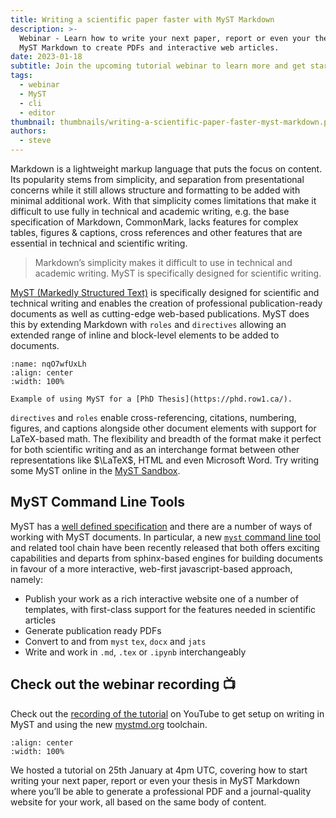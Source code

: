 ```yaml
---
title: Writing a scientific paper faster with MyST Markdown
description: >-
  Webinar - Learn how to write your next paper, report or even your thesis in
  MyST Markdown to create PDFs and interactive web articles.
date: 2023-01-18
subtitle: Join the upcoming tutorial webinar to learn more and get started
tags:
  - webinar
  - MyST
  - cli
  - editor
thumbnail: thumbnails/writing-a-scientific-paper-faster-myst-markdown.png
authors:
  - steve
---
```


Markdown is a lightweight markup language that puts the focus on content. Its popularity stems from simplicity, and separation from presentational concerns while it still allows structure and formatting to be added with minimal additional work. With that simplicity comes limitations that make it difficult to use fully in technical and academic writing, e.g. the base specification of Markdown, CommonMark, lacks features for complex tables, figures & captions, cross references and other features that are essential in technical and scientific writing.

> Markdown’s simplicity makes it difficult to use in technical and academic writing. MyST is specifically designed for scientific writing.

[MyST (Markedly Structured Text)](https://mystmd.org) is specifically designed for scientific and technical writing and enables the creation of professional publication-ready documents as well as cutting-edge web-based publications. MyST does this by extending Markdown with `roles` and `directives` allowing an extended range of inline and block-level elements to be added to documents.

```{figure} images/AVQ2dzLNloEd25Io8NbA-Lq1FI8ONBnZIBPJmm0Pt-v1.png
:name: nqO7wfUxLh
:align: center
:width: 100%

Example of using MyST for a [PhD Thesis](https://phd.row1.ca/).
```

`directives` and `roles` enable cross-referencing, citations, numbering, figures, and captions alongside other document elements with support for LaTeX-based math. The flexibility and breadth of the format make it perfect for both scientific writing and as an interchange format between other representations like $\LaTeX$, HTML and even Microsoft Word. Try writing some MyST online in the [MyST Sandbox](https://mystmd.org/sandbox).

## MyST Command Line Tools

MyST has a [well defined specification](https://mystmd.org/spec) and there are a number of ways of working with MyST documents. In particular, a new [`myst` command line tool](https://mystmd.org/guide) and related tool chain have been recently released that both offers exciting capabilities and departs from sphinx-based engines for building documents in favour of a more interactive, web-first javascript-based approach, namely:

- Publish your work as a rich interactive website one of a number of templates, with first-class support for the features needed in scientific articles
- Generate publication ready PDFs
- Convert to and from `myst` `tex`, `docx` and `jats`
- Write and work in `.md`, `.tex` or `.ipynb` interchangeably

## Check out the webinar recording 📺

Check out the [recording of the tutorial](https://www.youtube.com/watch?v=NxSNVt9XsCI) on YouTube to get setup on writing in MyST and using the new [mystmd.org](https://mystmd.org) toolchain.

```{iframe} https://www.youtube-nocookie.com/embed/NxSNVt9XsCI
:align: center
:width: 100%
```

We hosted a tutorial on 25th January at 4pm UTC, covering how to start writing your next paper, report or even your thesis in MyST Markdown where you’ll be able to generate a professional PDF and a journal-quality website for your work, all based on the same body of content.
